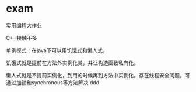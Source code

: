 # exam
实用编程大作业

C++接触不多

单例模式：在java下可以用饥饿式和懒人式，

饥饿式就是提前在方法外实例化类，并让构造函数私有化。

懒人式就是不提前实例化，到用的时候再到方法中实例化。存在线程安全问题，可通过加锁和synchronous等方法解决
ddd
